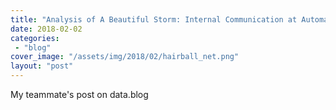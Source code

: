 ```yaml
---
title: "Analysis of A Beautiful Storm: Internal Communication at Automattic"
date: 2018-02-02
categories: 
 - "blog"
cover_image: "/assets/img/2018/02/hairball_net.png"
layout: "post"
---
```


My teammate's post on data.blog
